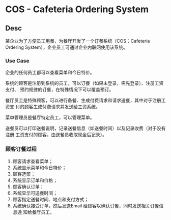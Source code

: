 # COS - Cafeteria Ordering System

## Desc

某企业为了方便员工用餐，为餐厅开发了一个订餐系统（COS：Cafeteria Ordering
System），企业员工可通过企业内联网使用该系统。

### Use Case

企业的任何员工都可以查看菜单和今日特价。

系统的顾客是注册到系统的员工，可以订餐（如果未登录，需先登录）、注册工资支付、
预约规律的订餐，在特殊情况下可以覆盖预订。

餐厅员工是特殊顾客，可以进行备餐、生成付费请求和请求送餐，其中对于注册工资支
付的顾客生成付费请求并发送给工资系统。

菜单管理员是餐厅特定员工，可以管理菜单。

送餐员可以打印送餐说明，记录送餐信息（如送餐时间）以及记录收费（对于没有注册
工资支付的顾客，由送餐员收取现金后记录）。

### 顾客订餐过程

1. 顾客请求查看菜单；
2. 系统显示菜单和今日特价；
3. 顾客选菜；
4. 系统显示订单和价格；
5. 顾客确认订单；
6. 系统显示可送餐时间；
7. 顾客指定送餐时间、地点和支付方式；
8. 系统确认接受订单，然后发送Email 给顾客以确认订餐，同时发送相关订餐信息通
知给餐厅员工。
